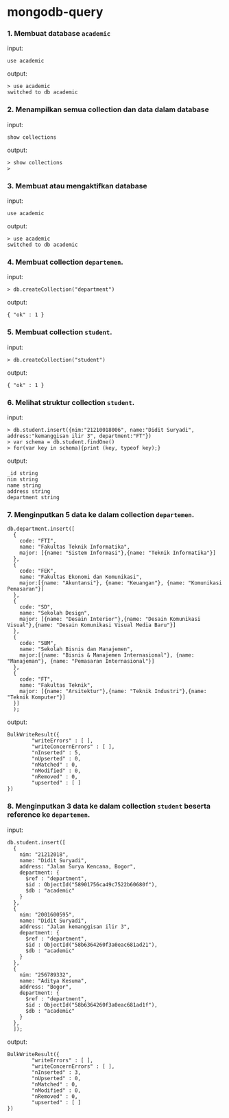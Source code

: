 # mongodb-query

### 1. Membuat database `academic`

input:

`use academic`

output:

```
> use academic
switched to db academic
```

### 2. Menampilkan semua collection dan data dalam database

input:

`show collections`

output:

```
> show collections
>
```

### 3. Membuat atau mengaktifkan database

input:

`use academic`

output:

```
> use academic
switched to db academic
```

### 4. Membuat collection `departemen`.

input:

`> db.createCollection("department")`

output:

```
{ "ok" : 1 }
```

### 5. Membuat collection `student`.

input:

`> db.createCollection("student")`

output:

```
{ "ok" : 1 }
```

### 6. Melihat struktur collection `student`.

input:
```
> db.student.insert({nim:"21210018006", name:"Didit Suryadi", address:"kemanggisan ilir 3", department:"FT"})
> var schema = db.student.findOne()
> for(var key in schema){print (key, typeof key);}
```

output:
```
_id string
nim string
name string
address string
department string
```

### 7. Menginputkan 5 data ke dalam collection `departemen`.

```
db.department.insert([
  {
    code: "FTI",
    name: "Fakultas Teknik Informatika",
    major: [{name: "Sistem Informasi"},{name: "Teknik Informatika"}]
  },
  {
    code: "FEK",
    name: "Fakultas Ekonomi dan Komunikasi",
    major:[{name: "Akuntansi"}, {name: "Keuangan"}, {name: "Komunikasi Pemasaran"}]
  },
  {
    code: "SD",
    name: "Sekolah Design",
    major: [{name: "Desain Interior"},{name: "Desain Komunikasi Visual"},{name: "Desain Komunikasi Visual Media Baru"}]
  },
  {
    code: "SBM",
    name: "Sekolah Bisnis dan Manajemen",
    major:[{name: "Bisnis & Manajemen Internasional"}, {name: "Manajeman"}, {name: "Pemasaran Internasional"}]
  },
  {
    code: "FT",
    name: "Fakultas Teknik",
    major: [{name: "Arsitektur"},{name: "Teknik Industri"},{name: "Teknik Komputer"}]
  }]
  );
```
output:

```
BulkWriteResult({
       	"writeErrors" : [ ],
       	"writeConcernErrors" : [ ],
       	"nInserted" : 5,
       	"nUpserted" : 0,
       	"nMatched" : 0,
       	"nModified" : 0,
       	"nRemoved" : 0,
       	"upserted" : [ ]
})
```

### 8. Menginputkan 3 data ke dalam collection `student` beserta reference ke `departemen`.

input:
```
db.student.insert([
  {
    nim: "21212018",
    name: "Didit Suryadi",
    address: "Jalan Surya Kencana, Bogor",
    department: {
      $ref : "department",
      $id : ObjectId("58901756ca49c7522b60680f"),
      $db : "academic"
    }
  },
  {
    nim: "2001600595",
    name: "Didit Suryadi",
    address: "Jalan kemanggisan ilir 3",
    department: {
      $ref : "department",
      $id : ObjectId("58b6364260f3a0eac681ad21"),
      $db : "academic"
    }
  },
  {
    nim: "256789332",
    name: "Aditya Kesuma",
    address: "Bogor",
    department: {
      $ref : "department",
      $id : ObjectId("58b6364260f3a0eac681ad1f"),
      $db : "academic"
    }
  },
  ]);
```
output:

```
BulkWriteResult({
       	"writeErrors" : [ ],
       	"writeConcernErrors" : [ ],
       	"nInserted" : 3,
       	"nUpserted" : 0,
       	"nMatched" : 0,
       	"nModified" : 0,
       	"nRemoved" : 0,
       	"upserted" : [ ]
})
```
